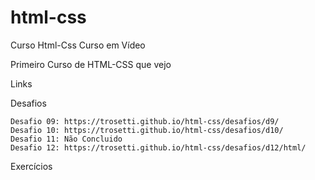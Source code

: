 # html-css
 Curso Html-Css Curso em Vídeo

 Primeiro Curso de HTML-CSS que vejo

 Links

 Desafios 

    Desafio 09: https://trosetti.github.io/html-css/desafios/d9/
    Desafio 10: https://trosetti.github.io/html-css/desafios/d10/
    Desafio 11: Não Concluido
    Desafio 12: https://trosetti.github.io/html-css/desafios/d12/html/


 Exercícios
